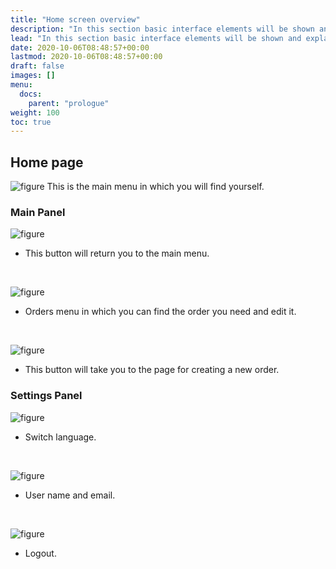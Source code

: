 ```yaml
---
title: "Home screen overview"
description: "In this section basic interface elements will be shown and explained."
lead: "In this section basic interface elements will be shown and explained."
date: 2020-10-06T08:48:57+00:00
lastmod: 2020-10-06T08:48:57+00:00
draft: false
images: []
menu:
  docs:
    parent: "prologue"
weight: 100
toc: true
---
```


## Home page

![figure](/FF1.jpg "Main page")
This is the main menu in which you will find yourself.

### Main Panel

![figure](/Home.jpg "Home button")

* This button will return you to the main menu.

&nbsp;  

![figure](/Orders.jpg "Orders page")
* Orders menu in which you can find the order you need and edit it.

&nbsp;  

![figure](/NewOrder.jpg "New order page")

* This button will take you to the page for creating a new order.

### Settings Panel 

![figure](/Language.jpg "Language switch")

* Switch language.

&nbsp;  

![figure](/username.jpg "Username / Email")

* User name and email.

&nbsp;  

![figure](/Logout.jpg "Logout")

* Logout.